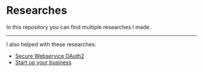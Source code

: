 # Researches

In this repository you can find multiple researches I made.

<hr>

I also helped with these researches:

- [Secure Webservice OAuth2](https://github.com/Open-Research-Dojo/secure-webservice-0Auth2)
- [Start up your business](https://github.com/Open-Research-Dojo/start-up-your-business)
